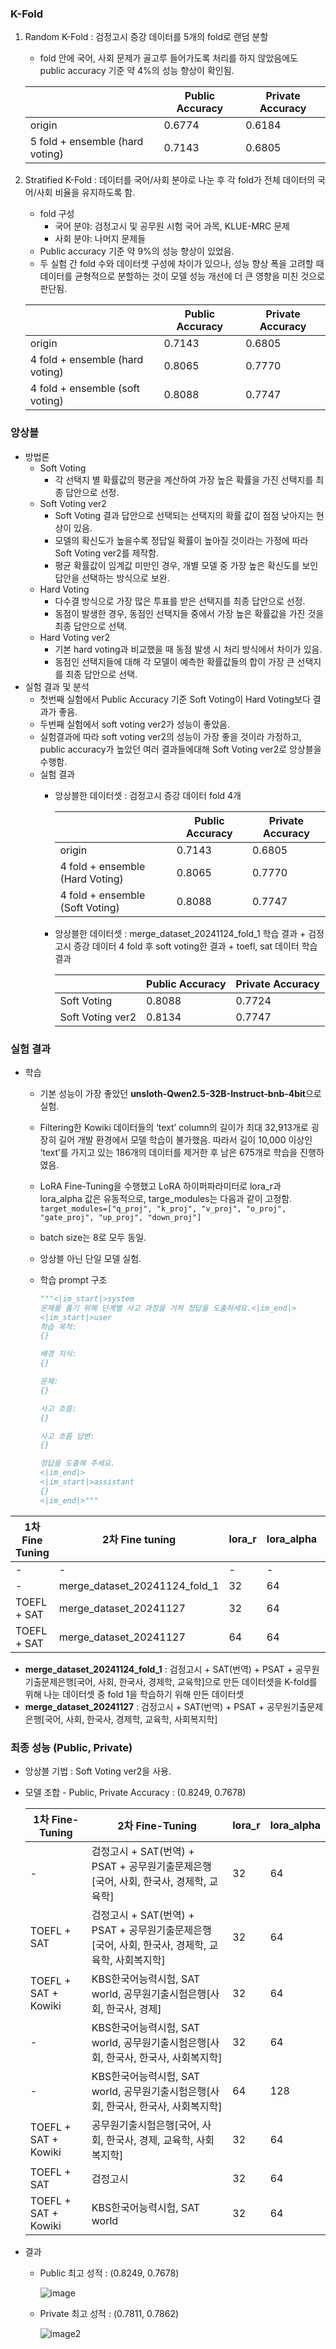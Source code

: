 ### K-Fold<br>
1. Random K-Fold : 검정고시 증강 데이터를 5개의 fold로 랜덤 분할
      - fold 안에 국어, 사회 문제가 골고루 들어가도록 처리를 하지 않았음에도 public accuracy 기준 약 4%의 성능 향상이 확인됨.
        
      | | Public Accuracy | Private Accuracy |
      |---|---|---|
      | origin | 0.6774 | 0.6184 |
      | 5 fold + ensemble (hard voting) | 0.7143 | 0.6805 |
  
2. Stratified K-Fold : 데이터를 국어/사회 분야로 나눈 후 각 fold가 전체 데이터의 국어/사회 비율을 유지하도록 함.
      - fold 구성
        - 국어 분야: 검정고시 및 공무원 시험 국어 과목, KLUE-MRC 문제
        - 사회 분야: 나머지 문제들
      - Public accuracy 기준 약 9%의 성능 향상이 있었음.
      - 두 실험 간 fold 수와 데이터셋 구성에 차이가 있으나, 성능 향상 폭을 고려할 때 데이터를 균형적으로 분할하는 것이 모델 성능 개선에 더 큰 영향을 미친 것으로 판단됨.

      | | Public Accuracy | Private Accuracy |
      |---|---|---|
      | origin | 0.7143 | 0.6805 |
      | 4 fold + ensemble (hard voting) | 0.8065 | 0.7770 |
      | 4 fold + ensemble (soft voting) | 0.8088 | 0.7747 |
      
### 앙상블
- 방법론
    - Soft Voting
        - 각 선택지 별 확률값의 평균을 계산하여 가장 높은 확률을 가진 선택지를 최종 답안으로 선정.
    - Soft Voting ver2
        - Soft Voting 결과 답안으로 선택되는 선택지의 확률 값이 점점 낮아지는 현상이 있음.
        - 모델의 확신도가 높을수록 정답일 확률이 높아질 것이라는 가정에 따라 Soft Voting ver2를 제작함.
        - 평균 확률값이 임계값 미만인 경우, 개별 모델 중 가장 높은 확신도를 보인 답안을 선택하는 방식으로 보완.
    - Hard Voting
        - 다수결 방식으로 가장 많은 투표를 받은 선택지를 최종 답안으로 선정.
        - 동점이 발생한 경우, 동점인 선택지들 중에서 가장 높은 확률값을 가진 것을 최종 답안으로 선택.
    - Hard Voting ver2
        - 기본 hard voting과 비교했을 때 동점 발생 시 처리 방식에서 차이가 있음.
        - 동점인 선택지들에 대해 각 모델이 예측한 확률값들의 합이 가장 큰 선택지를 최종 답안으로 선택.
- 실험 결과 및 분석
    - 첫번째 실험에서 Public Accuracy 기준 Soft Voting이 Hard Voting보다 결과가 좋음.
    - 두번째 실험에서 soft voting ver2가 성능이 좋았음.
    - 실험결과에 따라 soft voting ver2의 성능이 가장 좋을 것이라 가정하고, public accuracy가 높았던 여러 결과들에대해 Soft Voting ver2로 앙상블을 수행함.
    - 실험 결과
        - 앙상블한 데이터셋 : 검정고시 증강 데이터 fold 4개
        
            |  | Public Accuracy |  Private Accuracy |
            | --- | --- | --- |
            | origin | 0.7143 | 0.6805 |
            | 4 fold + ensemble (Hard Voting) | 0.8065 | 0.7770 |
            | 4 fold + ensemble (Soft Voting) | 0.8088 | 0.7747 |
        - 앙상블한 데이터셋 : merge_dataset_20241124_fold_1 학습 결과 + 검정고시 증강 데이터 4 fold 후 soft voting한 결과 + toefl, sat 데이터 학습 결과
        
            |  | Public Accuracy |  Private Accuracy |
            | --- | --- | --- |
            | Soft Voting | 0.8088 | 0.7724 |
            | Soft Voting ver2 | 0.8134 | 0.7747 |


### 실험 결과

- 학습
    - 기본 성능이 가장 좋았던 **unsloth-Qwen2.5-32B-Instruct-bnb-4bit**으로 실험.
    - Filtering한 Kowiki 데이터들의 ‘text’ column의 길이가 최대 32,913개로 굉장히 길어 개발 환경에서 모델 학습이 불가했음. 따라서 길이 10,000 이상인 ‘text’를 가지고 있는 186개의 데이터를 제거한 후 남은 675개로 학습을 진행하였음.
    - LoRA Fine-Tuning을 수행했고 LoRA 하이퍼파라미터로 lora_r과 lora_alpha 값은 유동적으로, targe_modules는 다음과 같이 고정함. `target_modules=["q_proj", "k_proj", "v_proj", "o_proj", "gate_proj", "up_proj", "down_proj"]`
    - batch size는 8로 모두 동일.
    - 앙상블 아닌 단일 모델 실험.
    - 학습 prompt 구조
        
        ```python
        """<|im_start|>system
        문제를 풀기 위해 단계별 사고 과정을 거쳐 정답을 도출하세요.<|im_end|>
        <|im_start|>user
        학습 목적:
        {}
        
        배경 지식:
        {}
        
        문제:
        {}
        
        사고 흐름:
        {}
        
        사고 흐름 답변:
        {}
        
        정답을 도출해 주세요.
        <|im_end|>
        <|im_start|>assistant
        {}
        <|im_end|>"""
        ```
        

| 1차 Fine Tuning | 2차 Fine tuning | lora_r | lora_alpha | Public Accuracy | Private Accuaracy |
| --- | --- | --- | --- | --- | --- |
| - | - | - | - | 0.7558 | 0.7080 |
| - | merge_dataset_20241124_fold_1 | 32 | 64 | 0.8088 | 0.7701 |
| TOEFL + SAT | merge_dataset_20241127 | 32 | 64 | 0.7972 | 0.7770 |
| TOEFL + SAT | merge_dataset_20241127 | 64 | 64 | 0.7949 | 0.7701 |
- **merge_dataset_20241124_fold_1** : 검정고시 + SAT(번역) + PSAT + 공무원기출문제은행[국어, 사회, 한국사, 경제학, 교육학]으로 만든 데이터셋을 K-fold를 위해 나눈 데이터셋 중 fold 1을 학습하기 위해 만든 데이터셋
- **merge_dataset_20241127** : 검정고시 + SAT(번역) + PSAT + 공무원기출문제은행[국어, 사회, 한국사, 경제학, 교육학, 사회복지학]

### 최종 성능 (Public, Private)

- 앙상블 기법 : Soft Voting ver2을 사용.
- 모델 조합 - Public, Private Accuracy : (0.8249, 0.7678)
    
    
    | 1차 Fine-Tuning | 2차 Fine-Tuning | lora_r | lora_alpha |
    | --- | --- | --- | --- |
    | - | 검정고시 + SAT(번역) + PSAT + 공무원기출문제은행[국어, 사회, 한국사, 경제학, 교육학] | 32 | 64 |
    | TOEFL + SAT | 검정고시 + SAT(번역) + PSAT + 공무원기출문제은행[국어, 사회, 한국사, 경제학, 교육학, 사회복지학] | 32 | 64 |
    | TOEFL + SAT + Kowiki | KBS한국어능력시험, SAT world, 공무원기출시험은행[사회, 한국사, 경제] | 32 | 64 |
    | - | KBS한국어능력시험, SAT world, 공무원기출시험은행[사회, 한국사, 한국사, 사회복지학] | 32 | 64 |
    | - | KBS한국어능력시험, SAT world, 공무원기출시험은행[사회, 한국사, 한국사, 사회복지학] | 64 | 128 |
    | TOEFL + SAT + Kowiki | 공무원기출시험은행[국어, 사회, 한국사, 경제, 교육학, 사회복지학] | 32 | 64 |
    | TOEFL + SAT | 검정고시 | 32 | 64 |
    | TOEFL + SAT + Kowiki | KBS한국어능력시험, SAT world | 32 | 64 |
- 결과
    - Public 최고 성적 : (0.8249, 0.7678)
        
        ![image](https://github.com/user-attachments/assets/ef163889-201e-4868-8aa3-4ae34773c191)

        
    - Private 최고 성적 : (0.7811, 0.7862)
        
        ![image2](https://github.com/user-attachments/assets/e2075550-7944-4ba5-b2f8-c66a47c5c9af)

